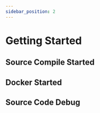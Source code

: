 ```yaml
---
sidebar_position: 2
---
```


# Getting Started

## Source Compile Started

## Docker Started

## Source Code Debug
